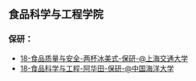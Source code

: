 ## 食品科学与工程学院 <!-- {docsify-ignore-all} -->

### 保研：

- [18-食品质量与安全-两杯冰美式-保研-@上海交通大学](personal-summary/shipin/18-食品质量与安全-两杯冰美式-保研-@上海交通大学.md)
- [18-食品科学与工程-阿华田-保研-@中国海洋大学](18-食品科学与工程-阿华田-保研-@中国海洋大学.md)